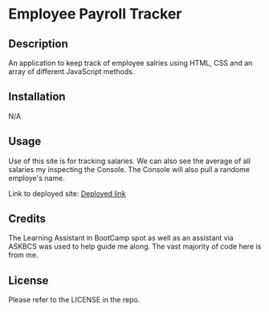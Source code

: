 # Employee Payroll Tracker

## Description

An application to keep track of employee salries using HTML, CSS and an array of different JavaScript methods. 

## Installation

N/A

## Usage

Use of this site is for tracking salaries. We can also see the average of all salaries my inspecting the Console. The Console will also pull a randome employe's name. 

Link to deployed site: [Deployed link](alstonjohnson.github.io/employee-tracker/)

## Credits

The Learning Assistant in BootCamp spot as well as an assistant via ASKBCS was used to help guide me along. The vast majority of code here is from me.

## License

Please refer to the LICENSE in the repo.

